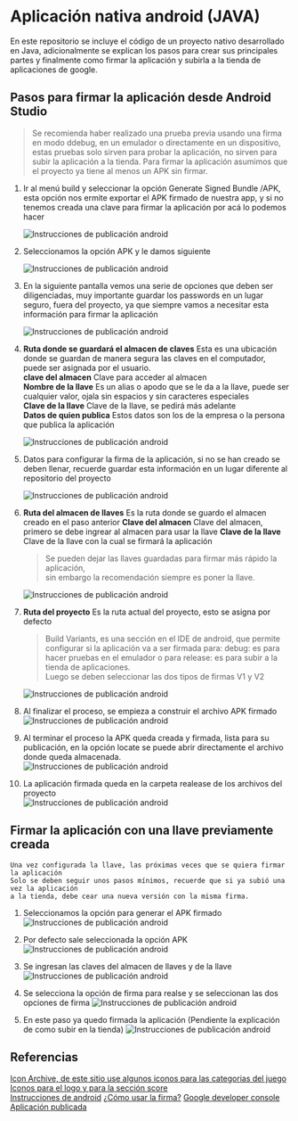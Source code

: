 # Aplicación nativa android (JAVA)

En este repositorio se incluye el código de un proyecto nativo desarrollado en Java, adicionalmente se explican los pasos para crear sus principales partes y finalmente como firmar la aplicación y subirla a la tienda de aplicaciones de google.  

## Pasos para firmar la aplicación desde Android Studio

> Se recomienda haber realizado una prueba previa usando una firma en modo ddebug, en un emulador o directamente en un dispositivo, estas pruebas solo sirven para probar la aplicación, no sirven para subir la aplicación a la tienda. Para firmar la aplicación asumimos que el proyecto ya tiene al menos un APK sin firmar.

1.  Ir al menú build y seleccionar la opción Generate Signed Bundle /APK, esta opción nos ermite exportar el APK firmado de nuestra app, y si no tenemos creada una clave para firmar la aplicación por acá lo podemos hacer  

    ![Instrucciones de publicación android](https://i.imgur.com/hnu2wk7.png)

2.  Seleccionamos la opción APK y le damos siguiente  

    ![Instrucciones de publicación android](https://i.imgur.com/BzGs5JJ.png)

3.  En la siguiente pantalla vemos una serie de opciones que deben ser diligenciadas, muy importante guardar los passwords en un lugar seguro, fuera del proyecto, ya que siempre vamos a necesitar esta información para firmar la aplicación  

    ![Instrucciones de publicación android](https://i.imgur.com/ogLxIuu.png)


4.  **Ruta donde se guardará el almacen de claves** Esta es una ubicación donde se guardan de manera segura las claves en el computador, puede ser asignada por el usuario.   
**clave del almacen** Clave para acceder al almacen  
**Nombre de la llave** Es un alias o apodo que se le da a la llave, puede ser cualquier valor, ojala sin espacios y sin caracteres especiales  
**Clave de la llave** Clave de la llave, se pedirá más adelante  
**Datos de quien publica** Estos datos son los de la empresa o la persona que publica la aplicación  

    ![Instrucciones de publicación android](https://i.imgur.com/YflS7qt.png)

5.  Datos para configurar la firma de la aplicación, si no se han creado se deben llenar, recuerde guardar esta información en un lugar diferente al repositorio del proyecto  

    ![Instrucciones de publicación android](https://i.imgur.com/MIFVEwV.png)

6.  **Ruta del almacen de llaves** Es la ruta donde se guardo el almacen creado en el paso anterior
    **Clave del almacen** Clave del almacen, primero se debe ingrear al almacen para usar la llave
    **Clave de la llave** Clave de la llave con la cual se firmará la aplicación

    > Se pueden dejar las llaves guardadas para firmar más rápido la aplicación,   
    > sin embargo la recomendación siempre es poner la llave.  

    ![Instrucciones de publicación android](https://i.imgur.com/7us1EG0.png)

7.  **Ruta del proyecto** Es la ruta actual del proyecto, esto se asigna por defecto  
    
    > Build Variants, es una sección en el IDE de android, que permite configurar si la aplicación va a ser firmada para:
    > debug: es para hacer pruebas en el emulador o para release: es para subir a la tienda de aplicaciones.  
    > Luego se deben seleccionar las dos tipos de firmas V1 y V2

    ![Instrucciones de publicación android](https://i.imgur.com/PE6MjlC.png)

8.  Al finalizar el proceso, se empieza a construir el archivo APK firmado  
    ![Instrucciones de publicación android](https://i.imgur.com/CJvpYW8.png)

9.  Al terminar el proceso la APK queda creada y firmada, lista para su publicación, en la opción locate se puede abrir directamente el archivo donde queda almacenada.  
    ![Instrucciones de publicación android](https://i.imgur.com/jc9w4F8.png)

10. La aplicación firmada queda en la carpeta realease de los archivos del proyecto  
    ![Instrucciones de publicación android](https://i.imgur.com/juTL0s9.png)

## Firmar la aplicación con una llave previamente creada

    Una vez configurada la llave, las próximas veces que se quiera firmar la aplicación  
    Solo se deben seguir unos pasos mínimos, recuerde que si ya subió una vez la aplicación  
    a la tienda, debe cear una nueva versión con la misma firma. 

1. Seleccionamos la opción para generar el APK firmado  
    ![Instrucciones de publicación android](https://i.imgur.com/fKavzmf.png)

2. Por defecto sale seleccionada la opción APK  
    ![Instrucciones de publicación android](https://i.imgur.com/J2ebdjZ.png)

3. Se ingresan las claves del almacen de llaves y de la llave  
    ![Instrucciones de publicación android](https://i.imgur.com/dcRA9Zp.png)

4. Se selecciona la opción de firma para realse y se seleccionan las dos opciones de firma
    ![Instrucciones de publicación android](https://i.imgur.com/xoBGl1o.png)

5. En este paso ya quedo firmada la aplicación (Pendiente la explicación de como subir en la tienda)
    ![Instrucciones de publicación android](https://i.imgur.com/4UoFuZJ.png)

## Referencias

[Icon Archive, de este sitio use algunos iconos para las categorias del juego](http://www.iconarchive.com/)  
[Iconos para el logo y para la sección score](https://thenounproject.com/)  
[Instrucciones de android](https://developer.android.com/studio/publish/app-signing)
[¿Cómo usar la firma?](https://support.google.com/googleplay/android-developer/answer/7384423)
[Google developer console](https://developer.android.com/)
[Aplicación publicada](https://play.google.com/store/apps/details?id=com.xacarana.ahorcado)